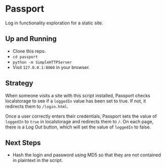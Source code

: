 # Passport

Log in functionality exploration for a static site.

## Up and Running

* Clone this repo.
* `cd passport`
* `python -m SimpleHTTPServer`
* Visit `127.0.0.1:8000` in your browser.

## Strategy

When someone visits a site with this script installed, Passport checks localstorage to see if a `loggedIn` value has been set to true. If not, it redirects them to `/login.html`.

Once a user correctly enters their credentials, Passport sets the value of `loggedIn` to `true` in localstorage and redirects them to `/`. On each page, there is a Log Out button, which will set the value of `loggedIn` to false.

## Next Steps

* Hash the login and password using MD5 so that they are not contained in plaintext in the script.
